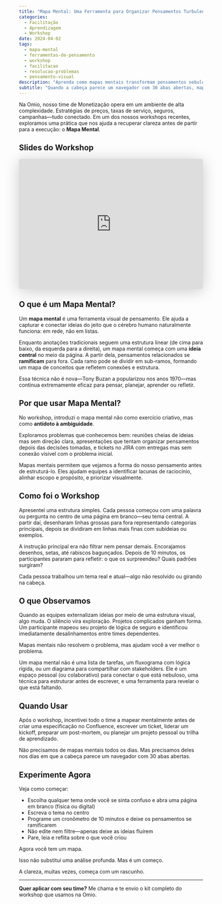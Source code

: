 ```yaml
---
title: "Mapa Mental: Uma Ferramenta para Organizar Pensamentos Turbulentos"
categories:
  - Facilitação
  - Aprendizagem
  - Workshop
date: 2024-04-02
tags:
  - mapa-mental
  - ferramentas-de-pensamento
  - workshop
  - facilitacao
  - resolucao-problemas
  - pensamento-visual
description: "Aprenda como mapas mentais transformam pensamentos nebulosos em planos de ação claros através de uma abordagem estruturada de workshop que ajuda equipes a ver problemas antes de partir para soluções."
subtitle: "Quando a cabeça parece um navegador com 30 abas abertas, mapas mentais ajudam você a ver a forma do seu pensamento antes de estruturá-lo."
---
```


Na Omio, nosso time de Monetização opera em um ambiente de alta complexidade. Estratégias de preços, taxas de serviço, seguros, campanhas—tudo conectado. Em um dos nossos workshops recentes, exploramos uma prática que nos ajuda a recuperar clareza antes de partir para a execução: o **Mapa Mental**.

## Slides do Workshop

<iframe class="speakerdeck-iframe" frameborder="0" src="https://speakerdeck.com/player/212bd725081d4bc692a73d7f28b8b33c" title="Mind Mapping" allowfullscreen="true" style="border: 0px; background: padding-box padding-box rgba(0, 0, 0, 0.1); margin: 0px; padding: 0px; border-radius: 6px; box-shadow: rgba(0, 0, 0, 0.2) 0px 5px 40px; width: 100%; height: auto; aspect-ratio: 560 / 396;" data-ratio="1.4141414141414141"></iframe>

## O que é um Mapa Mental?

Um **mapa mental** é uma ferramenta visual de pensamento. Ele ajuda a capturar e conectar ideias do jeito que o cérebro humano naturalmente funciona: em rede, não em listas.

Enquanto anotações tradicionais seguem uma estrutura linear (de cima para baixo, da esquerda para a direita), um mapa mental começa com uma **ideia central** no meio da página. A partir dela, pensamentos relacionados se **ramificam** para fora. Cada ramo pode se dividir em sub-ramos, formando um mapa de conceitos que refletem conexões e estrutura.

Essa técnica não é nova—Tony Buzan a popularizou nos anos 1970—mas continua extremamente eficaz para pensar, planejar, aprender ou refletir.

## Por que usar Mapa Mental?

No workshop, introduzi o mapa mental não como exercício criativo, mas como **antídoto à ambiguidade**.

Exploramos problemas que conhecemos bem: reuniões cheias de ideias mas sem direção clara, apresentações que tentam organizar pensamentos depois das decisões tomadas, e tickets no JIRA com entregas mas sem conexão visível com o problema inicial.

Mapas mentais permitem que vejamos a forma do nosso pensamento antes de estruturá-lo. Eles ajudam equipes a identificar lacunas de raciocínio, alinhar escopo e propósito, e priorizar visualmente.

## Como foi o Workshop

Apresentei uma estrutura simples. Cada pessoa começou com uma palavra ou pergunta no centro de uma página em branco—seu tema central. A partir daí, desenharam linhas grossas para fora representando categorias principais, depois se dividiram em linhas mais finas com subideias ou exemplos.

A instrução principal era não filtrar nem pensar demais. Encorajamos desenhos, setas, até rabiscos bagunçados. Depois de 10 minutos, os participantes pararam para refletir: o que os surpreendeu? Quais padrões surgiram?

Cada pessoa trabalhou um tema real e atual—algo não resolvido ou girando na cabeça.

## O que Observamos

Quando as equipes externalizam ideias por meio de uma estrutura visual, algo muda. O silêncio vira exploração. Projetos complicados ganham forma. Um participante mapeou seu projeto de lógica de seguro e identificou imediatamente desalinhamentos entre times dependentes.

Mapas mentais não resolvem o problema, mas ajudam você a ver melhor o problema.

Um mapa mental não é uma lista de tarefas, um fluxograma com lógica rígida, ou um diagrama para compartilhar com stakeholders. Ele é um espaço pessoal (ou colaborativo) para conectar o que está nebuloso, uma técnica para estruturar antes de escrever, e uma ferramenta para revelar o que está faltando.

## Quando Usar

Após o workshop, incentivei todo o time a mapear mentalmente antes de criar uma especificação no Confluence, escrever um ticket, liderar um kickoff, preparar um post-mortem, ou planejar um projeto pessoal ou trilha de aprendizado.

Não precisamos de mapas mentais todos os dias. Mas precisamos deles nos dias em que a cabeça parece um navegador com 30 abas abertas.

## Experimente Agora

Veja como começar:

- Escolha qualquer tema onde você se sinta confuso e abra uma página em branco (física ou digital)
- Escreva o tema no centro
- Programe um cronômetro de 10 minutos e deixe os pensamentos se ramificarem
- Não edite nem filtre—apenas deixe as ideias fluírem
- Pare, leia e reflita sobre o que você criou

Agora você tem um mapa.

Isso não substitui uma análise profunda. Mas é um começo.

A clareza, muitas vezes, começa com um rascunho.

---

**Quer aplicar com seu time?**
Me chama e te envio o kit completo do workshop que usamos na Omio.
